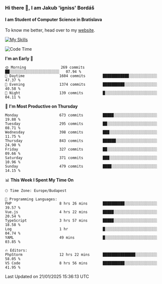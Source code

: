### Hi there 👋, I am Jakub 'igniss' Bordáš

#### I am Student of Computer Science in Bratislava
To know me better, head over to my [website](https://bordas.sk).

[![My Skills](https://skillicons.dev/icons?i=js,typescript,html,css,figma,svelte,vue,next,postgresql,nest,express,nodejs)](https://bordas.sk)


<!--START_SECTION:waka-->
![Code Time](http://img.shields.io/badge/Code%20Time-1%2C646%20hrs%208%20mins-blue)

**I'm an Early 🐤** 

```text
🌞 Morning                269 commits         ██░░░░░░░░░░░░░░░░░░░░░░░   07.94 % 
🌆 Daytime                1604 commits        ████████████░░░░░░░░░░░░░   47.37 % 
🌃 Evening                1374 commits        ██████████░░░░░░░░░░░░░░░   40.58 % 
🌙 Night                  139 commits         █░░░░░░░░░░░░░░░░░░░░░░░░   04.11 % 
```
📅 **I'm Most Productive on Thursday** 

```text
Monday                   673 commits         █████░░░░░░░░░░░░░░░░░░░░   19.88 % 
Tuesday                  295 commits         ██░░░░░░░░░░░░░░░░░░░░░░░   08.71 % 
Wednesday                398 commits         ███░░░░░░░░░░░░░░░░░░░░░░   11.75 % 
Thursday                 843 commits         ██████░░░░░░░░░░░░░░░░░░░   24.90 % 
Friday                   327 commits         ██░░░░░░░░░░░░░░░░░░░░░░░   09.66 % 
Saturday                 371 commits         ███░░░░░░░░░░░░░░░░░░░░░░   10.96 % 
Sunday                   479 commits         ████░░░░░░░░░░░░░░░░░░░░░   14.15 % 
```


📊 **This Week I Spent My Time On** 

```text
🕑︎ Time Zone: Europe/Budapest

💬 Programming Languages: 
PHP                      8 hrs 26 mins       ██████████░░░░░░░░░░░░░░░   39.57 % 
Vue.js                   4 hrs 22 mins       █████░░░░░░░░░░░░░░░░░░░░   20.54 % 
TypeScript               3 hrs 57 mins       █████░░░░░░░░░░░░░░░░░░░░   18.58 % 
Log                      1 hr                █░░░░░░░░░░░░░░░░░░░░░░░░   04.74 % 
YAML                     49 mins             █░░░░░░░░░░░░░░░░░░░░░░░░   03.85 % 

🔥 Editors: 
PhpStorm                 12 hrs 22 mins      ███████████████░░░░░░░░░░   58.05 % 
VS Code                  8 hrs 56 mins       ██████████░░░░░░░░░░░░░░░   41.95 % 
```


 Last Updated on 21/01/2025 15:36:13 UTC
<!--END_SECTION:waka-->
